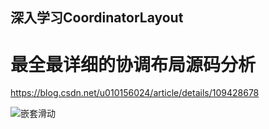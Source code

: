 ## 深入学习CoordinatorLayout

# 最全最详细的协调布局源码分析

https://blog.csdn.net/u010156024/article/details/109428678

![嵌套滑动](https://img-blog.csdnimg.cn/20201219231909641.png?x-oss-process=image/watermark,type_ZmFuZ3poZW5naGVpdGk,shadow_10,text_aHR0cHM6Ly9ibG9nLmNzZG4ubmV0L3UwMTAxNTYwMjQ=,size_16,color_FFFFFF,t_70)